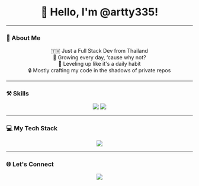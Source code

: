 <h1 align="center">👋 Hello, I'm @artty335!</h1>

---

### 🚀 About Me
<p align="center">
  🇹🇭 Just a Full Stack Dev from Thailand <br>
  💪 Growing every day, ‘cause why not? <br>
  🌱 Leveling up like it's a daily habit <br>
  🔒 Mostly crafting my code in the shadows of private repos
</p>

---

### ⚒ Skills
<p align="center">
  <img src="https://img.shields.io/badge/🥪-Front%20End-ff79c6?style=for-the-badge">
  <img src="https://img.shields.io/badge/🥗-Back%20End-8be9fd?style=for-the-badge">
</p>

---

### 💻 My Tech Stack
<p align="center">
  <a href="https://skillicons.dev">
    <img src="https://skillicons.dev/icons?i=html,css,js,ts,go,react,next,tailwindcss,materialui,nodejs,express,powershell,ubuntu,python&theme=light" />
  </a>
</p>

---

### 🌐 Let's Connect
<p align="center">
  <a href="mailto:artty3354@gmail.com"><img src="https://img.shields.io/badge/Email-artty3354@gmail.com-D14836?style=for-the-badge&logo=gmail&logoColor=white"></a>
</p>

